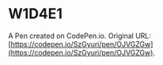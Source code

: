 # W1D4E1

A Pen created on CodePen.io. Original URL: [https://codepen.io/SzGyuri/pen/OJVGZGw](https://codepen.io/SzGyuri/pen/OJVGZGw).


